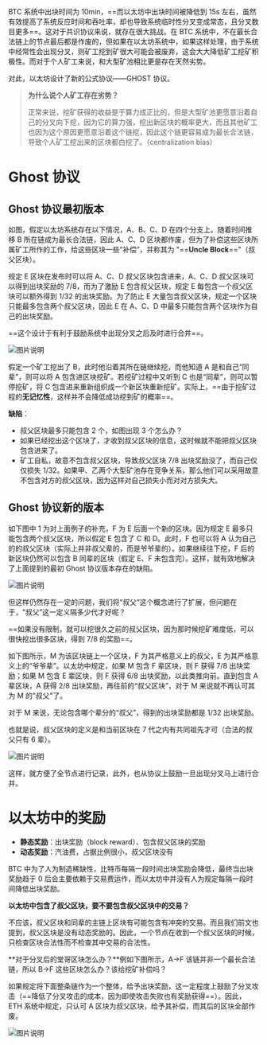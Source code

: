 BTC 系统中出块时间为 10min，==而以太坊中出块时间被降低到 15s 左右，虽然有效提高了系统反应时间和吞吐率，却也导致系统临时性分叉变成常态，且分叉数目更多==。这对于共识协议来说，就存在很大挑战。在 BTC 系统中，不在最长合法链上的节点最后都是作废的，但如果在以太坊系统中，如果这样处理，由于系统中经常性会出现分叉，则矿工挖到矿很大可能会被废弃，这会大大降低矿工挖矿积极性。而对于个人矿工来说，和大型矿池相比更是存在天然劣势。

对此，以太坊设计了新的公式协议——GHOST 协议。



> **为什么说个人矿工存在劣势？**
>
> 正常来说，挖矿获得的收益是于算力成正比的，但是大型矿池更愿意沿着自己的分叉向下挖，因为它的算力强，挖出新区块的概率更大，而且其他矿工也因为这个原因更愿意沿着这个链挖，因此这个链更容易成为最长合法链，导致个人矿工挖出来的区块都白挖了。（centralization bias）



# Ghost 协议

## Ghost 协议最初版本

如图，假定以太坊系统存在以下情况，A、B、C、D 在四个分支上。随着时间推移 B 所在链成为最长合法链，因此 A、C、D 区块都作废，但为了补偿这些区块所属矿工所作的工作，给这些区块一些“补偿”，并称其为 "==**Uncle Block**=="（叔父区块）。

规定 E 区块在发布时可以将 A、C、D 叔父区块包含进来，A、C、D 叔父区块可以得到出块奖励的 7/8，而为了激励 E 包含叔父区块，规定 E 每包含一个叔父区块可以额外得到 1/32 的出块奖励。为了防止 E 大量包含叔父区块，规定一个区块只能最多包含两个叔父区块，因此 E 在 A、C、D 中最多只能包含两个区块作为自己的出块奖励。

==这个设计于有利于鼓励系统中出现分叉之后及时进行合并==。

![图片说明](https://littleneko.oss-cn-beijing.aliyuncs.com/img/3388381_1582803874819_689AD0E81C5663301DFB9060EF8CE6E0)

假定一个矿工挖出了 B，此时他沿着其所在链继续挖，而他知道 A 是和自己“同辈”，则可以将 A 包含进区块挖矿。若挖矿过程中又听到 C 也是“同辈”，则可以暂停挖矿，将 C 包含进来重新组织成一个新区块重新挖矿。实际上，==由于挖矿过程的**无记忆性**，这样并不会降低成功挖到矿的概率==。



**缺陷**：

* 叔父区块最多只能包含 2 个，如图出现 3 个怎么办？
* 如果已经挖出这个区块了，才收到叔父区块的信息，这时候就不能把叔父区块包含进来了。
* 矿工自私，故意不包含叔父区块，导致叔父区块 7/8 出块奖励没了，而自己仅仅损失 1/32。如果甲、乙两个大型矿池存在竞争关系，那么他们可以采用故意不包含对方的叔父区块，因为这样对自己损失小而对对方损失大。

## Ghost 协议新的版本

如下图中 1 为对上面例子的补充，F 为 E 后面一个新的区块。因为规定 E 最多只能包含两个叔父区块，所以假定 E 包含了 C 和 D。此时，F 也可以将 A 认为自己的的叔父区块（实际上并非叔父辈的，而是爷爷辈的）。如果继续往下挖，F 后的新区块仍然可以包含 B 同辈的区块（假定 E、F 未包含完）。这样，就有效地解决了上面提到的最初 Ghost 协议版本存在的缺陷。

![图片说明](https://littleneko.oss-cn-beijing.aliyuncs.com/img/3388381_1582859918379_F093C127830201EC00BE92AD515A6CBE)

但这样仍然存在一定的问题，我们将“叔父”这个概念进行了扩展，但问题在于，“叔父”这一定义隔多少代才好呢？

==如果没有限制，就可以挖很久之前的叔父区块，因为那时候挖矿难度低，可以很快挖出很多区块，得到 7/8 的奖励==。



如下图所示，M 为该区块链上一个区块，F 为其严格意义上的叔父，E 为其严格意义上的“爷爷辈”。以太坊中规定，如果 M 包含 F 辈区块，则 F 获得 7/8 出块奖励；如果 M 包含 E 辈区块，则 F 获得 6/8 出块奖励，以此类推向前。直到包含 A 辈区块，A 获得 2/8 出块奖励，再往前的“叔父区块”，对于 M 来说就不再认可其为 M 的"叔父"了。

对于 M 来说，无论包含哪个辈分的“叔父”，得到的出块奖励都是 1/32 出块奖励。

也就是说，叔父区块的定义是和当前区块在 7 代之内有共同祖先才可（合法的叔父只有 6 辈）。

![图片说明](https://littleneko.oss-cn-beijing.aliyuncs.com/img/3388381_1582860753142_1A92CA4753B0B1950CCB7A2A02D89426)

这样，就方便了全节点进行记录，此外，也从协议上鼓励一旦出现分叉马上进行合并。

# 以太坊中的奖励

* **静态奖励**：出块奖励（block reward）、包含叔父区块的奖励
* **动态奖励**：汽油费，占据比例很小，叔父区块没有

BTC 中为了人为制造稀缺性，比特币每隔一段时间出块奖励会降低，最终当出块奖励趋于 0 后会主要依赖于交易费运作，而以太坊中并没有人为规定每隔一段时间降低出块奖励。



**以太坊中包含了叔父区块，要不要包含叔父区块中的交易？**

不应该，叔父区块和同辈的主链上区块有可能包含有冲突的交易。而且我们前文也提到，叔父区块是没有动态奖励的。因此，一个节点在收到一个叔父区块的时候，只检查区块合法性而不检查其中交易的合法性。



**对于分叉后的堂哥区块怎么办？**例如下图所示，A->F 该链并非一个最长合法链，所以 B->F 这些区块怎么办？该给挖矿补偿吗？

如果规定将下面整条链作为一个整体，给予出块奖励，这一定程度上鼓励了分叉攻击（==降低了分叉攻击的成本，因为即使攻击失败也有奖励获得==）。因此，ETH 系统中规定，只认可 A 区块为叔父区块，给予其补偿，而其后的区块全部作废。

![图片说明](https://littleneko.oss-cn-beijing.aliyuncs.com/img/3388381_1582862022861_B136D19C02A5D1B159B36F6F6D37BFB4)